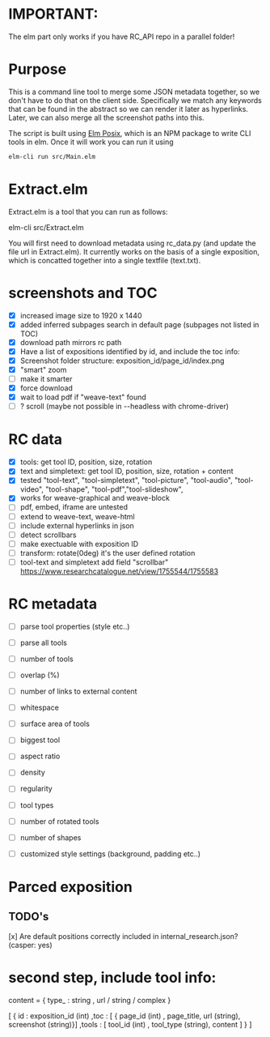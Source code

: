 # IMPORTANT:

The elm part only works if you have RC_API repo in a parallel folder!

# Purpose

This is a command line tool to merge some JSON metadata together, so we don't have to do that on the client side.
Specifically we match any keywords that can be found in the abstract so we can render it later as hyperlinks.
Later, we can also merge all the screenshot paths into this.

The script is built using [Elm Posix](https://github.com/albertdahlin/elm-posixhttps://github.com/albertdahlin/elm-posix), which is an NPM package to write CLI tools in elm.
Once it will work you can run it using 

```bash
elm-cli run src/Main.elm
``` 

# Extract.elm

Extract.elm is a tool that you can run as follows:

elm-cli src/Extract.elm

You will first need to download metadata using rc_data.py (and update the file url in Extract.elm). It currently works on the basis of a single exposition, which is concatted together into a single textfile (text.txt).




# screenshots and TOC
- [x] increased image size to 1920 x 1440
- [x] added inferred subpages search in default page (subpages not listed in TOC)
- [x] download path mirrors rc path
- [x] Have a list of expositions identified by id, and include the toc info:
- [x] Screenshot folder structure: exposition_id/page_id/index.png
- [x] "smart" zoom
- [ ] make it smarter
- [x] force download
- [x] wait to load pdf if "weave-text" found
- [ ] ? scroll (maybe not possible in --headless with chrome-driver)

# RC data
- [x] tools: get tool ID, position, size, rotation
- [x] text and simpletext: get tool ID, position, size, rotation + content
- [x] tested "tool-text", "tool-simpletext", "tool-picture", "tool-audio", "tool-video", "tool-shape", "tool-pdf","tool-slideshow",
- [x] works for weave-graphical and weave-block
- [ ] pdf, embed, iframe are untested
- [ ] extend to weave-text, weave-html
- [ ] include external hyperlinks in json
- [ ] detect scrollbars
- [ ] make exectuable with exposition ID
- [ ] transform: rotate(0deg) it's the user defined rotation
- [ ] tool-text and simpletext add field "scrollbar" https://www.researchcatalogue.net/view/1755544/1755583

# RC metadata

- [ ] parse tool properties (style etc..)
- [ ] parse all tools

- [ ] number of tools
- [ ] overlap (%)
- [ ] number of links to external content
- [ ] whitespace
- [ ] surface area of tools
- [ ] biggest tool 
- [ ] aspect ratio
- [ ] density
- [ ] regularity
- [ ] tool types
- [ ] number of rotated tools
- [ ] number of shapes 
- [ ] customized style settings (background, padding etc..)

# Parced exposition



## TODO's

[x] Are default positions correctly included in internal_research.json? (casper: yes)




# second step, include tool info:

content = {
    type_ : string
    , url / string / complex 
}

[
    {
        id : exposition_id (int)
        ,toc : [ { page_id (int) , page_title, url (string), screenshot (string)}]
        ,tools : [ tool_id (int) , tool_type (string), content  ]
    }
]

